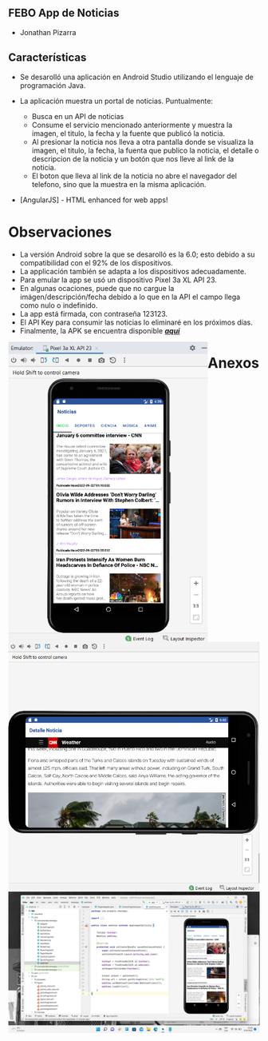 ## FEBO App de Noticias

- Jonathan Pizarra

## Características
- Se desarolló una aplicación en Android Studio utilizando el lenguaje de programación Java.
- La aplicación muestra un portal de noticias. Puntualmente:
   - Busca en un API de noticias
   - Consume el servicio mencionado anteriormente y muestra la imagen, el titulo, la fecha y la fuente que publicó la noticia.
   - Al presionar la noticia nos lleva a otra pantalla donde se visualiza la imagen, el titulo, la fecha, la fuenta que publico la noticia, el detalle o descripcion de la noticia y un botón que nos lleve al link de la noticia.
   - El boton que lleva al link de la noticia no abre el navegador del telefono, sino que la muestra en la misma aplicación.

- [AngularJS] - HTML enhanced for web apps!
   
# Observaciones

- La versión Android sobre la que se desarolló es la 6.0; esto debido a su compatibilidad con el 92% de los dispositivos.
- La applicación también se adapta a los dispositivos adecuadamente.
- Para emular la app se usó un dispositivo Pixel 3a XL API 23.
- En algunas ocaciones, puede que no cargue la imágen/descripción/fecha debido a lo que en la API el campo llega como nulo o indefinido.
- La app está firmada, con contraseña 123123.
- El API Key para consumir las noticias lo eliminaré en los próximos días.
- Finalmente, la APK se encuentra disponible ***[aqui]([https://www.dropbox.com/s/5nbspdat4v2k2cd/newsapp.jks?dl=0])***

<img align="left" alt="Laravel" src="https://raw.githubusercontent.com/Jhonathan-Pizarra/NewsApp-Android/main/Imagenes/emulador.png" width="400" height="600" />
<img align="right" alt="NextJS" src="https://raw.githubusercontent.com/Jhonathan-Pizarra/NewsApp-Android/main/Imagenes/detalle.png" width="550" height="500" />


# Anexos
![](https://github.com/Jhonathan-Pizarra/NewsApp-Android/blob/main/Imagenes/codigo.png?raw=true)
